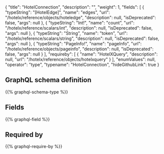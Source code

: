 {
  "title": "HotelConnection",
  "description": "",
  "weight": 1,
  "fields": [
    {
      "typeString": "[HotelEdge]",
      "name": "edges",
      "url": "/hotelx/reference/objects/hoteledge",
      "description": null,
      "isDeprecated": false,
      "args": null
    },
    {
      "typeString": "Int!",
      "name": "count",
      "url": "/hotelx/reference/scalars/int",
      "description": null,
      "isDeprecated": false,
      "args": null
    },
    {
      "typeString": "String",
      "name": "token",
      "url": "/hotelx/reference/scalars/string",
      "description": null,
      "isDeprecated": false,
      "args": null
    },
    {
      "typeString": "PageInfo!",
      "name": "pageInfo",
      "url": "/hotelx/reference/objects/pageinfo",
      "description": null,
      "isDeprecated": false,
      "args": null
    }
  ],
  "requireby": [
    {
      "name": "HotelXQuery",
      "description": null,
      "url": "/hotelx/reference/objects/hotelxquery"
    }
  ],
  "enumValues": null,
  "operator": "type",
  "typename": "HotelConnection",
  "hideGithubLink": true
}
## GraphQL schema definition

{{% graphql-schema-type %}}

## Fields

{{% graphql-field %}}

## Required by

{{% graphql-require-by %}}
